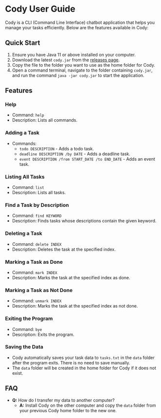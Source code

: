 # Cody User Guide

Cody is a CLI (Command Line Interface) chatbot application that helps you manage your tasks efficiently. Below are the features available in Cody:

## Quick Start

1. Ensure you have Java 11 or above installed on your computer.
2. Download the latest `cody.jar` from the [releases page](https://github.com/hafizuddin-a/ip/releases).
3. Copy the file to the folder you want to use as the home folder for Cody.
4. Open a command terminal, navigate to the folder containing `cody.jar`, and run the command `java -jar cody.jar` to start the application.

## Features

### Help
- Command: `help`
- Description: Lists all commands.

### Adding a Task
- Commands:
    - `todo DESCRIPTION` - Adds a todo task.
    - `deadline DESCRIPTION /by DATE` - Adds a deadline task.
    - `event DESCRIPTION /from START_DATE /to END_DATE` - Adds an event task.

### Listing All Tasks
- Command: `list`
- Description: Lists all tasks.

### Find a Task by Description
- Command: `find KEYWORD`
- Description: Finds tasks whose descriptions contain the given keyword.

### Deleting a Task
- Command: `delete INDEX`
- Description: Deletes the task at the specified index.

### Marking a Task as Done
- Command: `mark INDEX`
- Description: Marks the task at the specified index as done.

### Marking a Task as Not Done
- Command: `unmark INDEX`
- Description: Marks the task at the specified index as not done.

### Exiting the Program
- Command: `bye`
- Description: Exits the program.

### Saving the Data
- Cody automatically saves your task data to `tasks.txt` in the `data` folder after the program exits. There is no need to save manually.
- The `data` folder will be created in the home folder for Cody if it does not exist.

## FAQ

- **Q:** How do I transfer my data to another computer?
    - **A:** Install Cody on the other computer and copy the `data` folder from your previous Cody home folder to the new one.

